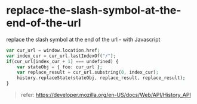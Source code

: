 # replace-the-slash-symbol-at-the-end-of-the-url
replace the slash symbol at the end of the url - with Javascript

```php
var cur_url = window.location.href;
var index_cur = cur_url.lastIndexOf("/");
if(cur_url[index_cur + 1] === undefined) {
    var stateObj = { foo: cur_url };
    var replace_result = cur_url.substring(0, index_cur);
    history.replaceState(stateObj, replace_result, replace_result);
}
```
> refer: <a href="https://developer.mozilla.org/en-US/docs/Web/API/History_API">https://developer.mozilla.org/en-US/docs/Web/API/History_API </a>
